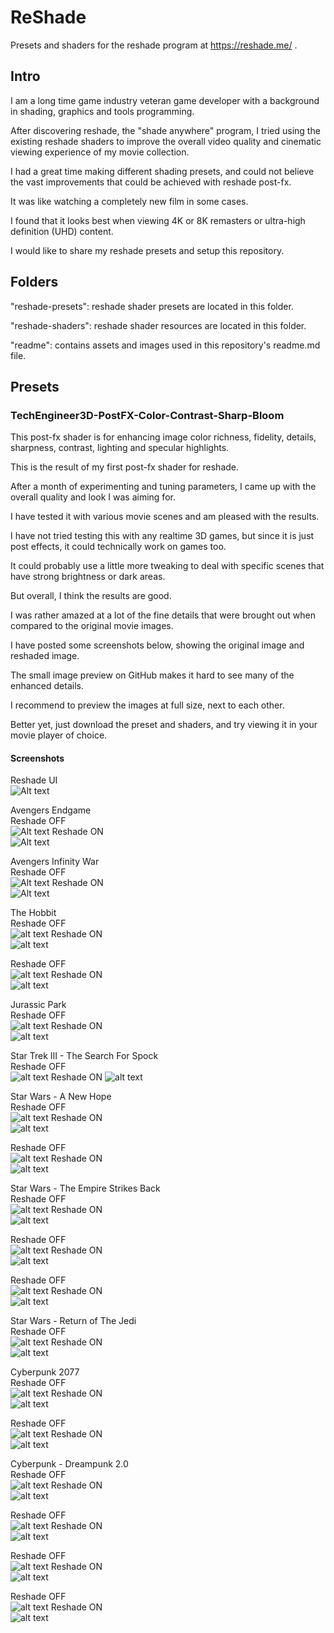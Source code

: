 # ReShade

Presets and shaders for the reshade program at https://reshade.me/ .

## Intro

I am a long time game industry veteran game developer with a background in shading, graphics and tools programming.

After discovering reshade, the "shade anywhere" program, I tried using the existing reshade shaders to improve the overall video quality and cinematic viewing experience of my movie collection.

I had a great time making different shading presets, and could not believe the vast improvements that could be achieved with reshade post-fx.

It was like watching a completely new film in some cases.

I found that it looks best when viewing 4K or 8K remasters or ultra-high definition (UHD) content.

I would like to share my reshade presets and setup this repository.

## Folders

"reshade-presets": reshade shader presets are located in this folder.

"reshade-shaders": reshade shader resources are located in this folder.

"readme": contains assets and images used in this repository's readme.md file.

## Presets

### TechEngineer3D-PostFX-Color-Contrast-Sharp-Bloom

This post-fx shader is for enhancing image color richness, fidelity, details, sharpness, contrast, lighting and specular highlights.

This is the result of my first post-fx shader for reshade.

After a month of experimenting and tuning parameters, I came up with the overall quality and look I was aiming for.

I have tested it with various movie scenes and am pleased with the results.

I have not tried testing this with any realtime 3D games, but since it is just post effects, it could technically work on games too.

It could probably use a little more tweaking to deal with specific scenes that have strong brightness or dark areas.

But overall, I think the results are good.

I was rather amazed at a lot of the fine details that were brought out when compared to the original movie images.

I have posted some screenshots below, showing the original image and reshaded image.

The small image preview on GitHub makes it hard to see many of the enhanced details.

I recommend to preview the images at full size, next to each other.

Better yet, just download the preset and shaders, and try viewing it in your movie player of choice.

#### Screenshots

Reshade UI  
![Alt text](/readme/images/Reshade-Preset-TE3D-PostFX-Color-Contrast-Sharp-Bloom.png?raw=true "Reshade UI")

Avengers Endgame  
Reshade OFF  
![Alt text](</readme/images/Film - Avengers Endgame - Thanos 01 - Reshade OFF.png?raw=true> "Reshade OFF")
Reshade ON  
![Alt text](</readme/images/Film - Avengers Endgame - Thanos 01 - Reshade ON.png?raw=true> "Reshade ON")

Avengers Infinity War  
Reshade OFF  
![Alt text](</readme/images/Film - Avengers Infinity War - Chitahuri Invasion 01 - Reshade OFF.png?raw=true> "Reshade OFF")
Reshade ON  
![Alt text](</readme/images/Film - Avengers Infinity War - Chitahuri Invasion 01 - Reshade ON.png?raw=true> "Reshade ON")

The Hobbit  
Reshade OFF  
![alt text](</readme/images/Film - Hobbit - Bilbo and Smaug 01 - Reshade OFF.png?raw=true> "Reshade OFF")
Reshade ON  
![alt text](</readme/images/Film - Hobbit - Bilbo and Smaug 01 - Reshade ON.png?raw=true> "Reshade ON")

Reshade OFF  
![alt text](</readme/images/Film - Hobbit - Bilbo and Smaug 02 - Reshade OFF.png?raw=true> "Reshade OFF")
Reshade ON  
![alt text](</readme/images/Film - Hobbit - Bilbo and Smaug 02 - Reshade ON.png?raw=true> "Reshade ON")

Jurassic Park  
Reshade OFF  
![alt text](</readme/images/Film - Jurrasic Park - TRex Paddock 01 - Reshade OFF.png?raw=true> "Reshade OFF")
Reshade ON  
![alt text](</readme/images/Film - Jurrasic Park - TRex Paddock 01 - Reshade ON.png?raw=true> "Reshade ON")

Star Trek III - The Search For Spock  
Reshade OFF  
![alt text](</readme/images/Film - Star Trek III - Enterprise VS Excelsior 01 - Reshade OFF.png?raw=true> "Reshade OFF")
Reshade ON
![alt text](</readme/images/Film - Star Trek III - Enterprise VS Excelsior 01 - Reshade ON.png?raw=true> "Reshade ON")

Star Wars - A New Hope  
Reshade OFF  
![alt text](</readme/images/Film - Star Wars A New Hope - Opening 01 - Reshade OFF.png?raw=true> "Reshade OFF")
Reshade ON  
![alt text](</readme/images/Film - Star Wars A New Hope - Opening 01 - Reshade ON.png?raw=true> "Reshade ON")

Reshade OFF  
![alt text](</readme/images/Film - Star Wars A New Hope - Opening 02 - Reshade OFFpng.png?raw=true> "Reshade OFF")
Reshade ON  
![alt text](</readme/images/Film - Star Wars A New Hope - Opening 02 - Reshade ON.png?raw=true> "Reshade ON")

Star Wars - The Empire Strikes Back  
Reshade OFF  
![alt text](</readme/images/Film - Star Wars Empire - Hoth Imperial Walkers - Reshade OFF.png?raw=true> "Reshade OFF")
Reshade ON  
![alt text](</readme/images/Film - Star Wars Empire - Hoth Imperial Walkers - Reshade ON.png?raw=true> "Reshade ON")

Reshade OFF  
![alt text](</readme/images/Film - Star Wars Empire - Hoth Star Destroyer 01 - Reshade OFF.png?raw=true> "Reshade OFF")
Reshade ON  
![alt text](</readme/images/Film - Star Wars Empire - Hoth Star Destroyer 01 - Reshade ON.png?raw=true> "Reshade ON")

Reshade OFF  
![alt text](</readme/images/Film - Star Wars Empire - Hoth Star Destroyer 02 - Reshade OFF.png?raw=true> "Reshade OFF")
Reshade ON  
![alt text](</readme/images/Film - Star Wars Empire - Hoth Star Destroyer 02 - Reshade ON.png?raw=true> "Reshade ON")

Star Wars - Return of The Jedi  
Reshade OFF  
![alt text](</readme/images/Film - Star Wars Jedi - Jabba Sail Barge 01 - Reshade OFF.png?raw=true> "Reshade OFF")
Reshade ON  
![alt text](</readme/images/Film - Star Wars Jedi - Jabba Sail Barge 01 - Reshade ON.png?raw=true> "Reshade ON")

Cyberpunk 2077  
Reshade OFF  
![alt text](</readme/images/Game - Cyberpunk - City 01 - Reshade OFF.png?raw=true> "Reshade OFF")
Reshade ON  
![alt text](</readme/images/Game - Cyberpunk - City 01 - Reshade ON.png?raw=true> "Reshade ON")

Reshade OFF  
![alt text](</readme/images/Game - Cyberpunk - City 02 - Reshade OFF.png?raw=true> "Reshade OFF")
Reshade ON  
![alt text](</readme/images/Game - Cyberpunk - City 02 - Reshade ON.png?raw=true> "Reshade ON")

Cyberpunk - Dreampunk 2.0  
Reshade OFF  
![alt text](</readme/images/Game - Cyberpunk - Dreampunk 2.0 - Reshade OFF.png?raw=true> "Reshade OFF")
Reshade ON  
![alt text](</readme/images/Game - Cyberpunk - Dreampunk 2.0 - Reshade ON.png?raw=true> "Reshade ON")

Reshade OFF  
![alt text](</readme/images/Game - Cyberpunk - Dreampunk 2.0 02 - Reshade OFF.png?raw=true> "Reshade OFF")
Reshade ON  
![alt text](</readme/images/Game - Cyberpunk - Dreampunk 2.0 02 - Reshade ON.png?raw=true> "Reshade ON")

Reshade OFF  
![alt text](</readme/images/Game - Cyberpunk - Dreampunk 2.0 03 - Reshade OFF.png?raw=true> "Reshade OFF")
Reshade ON  
![alt text](</readme/images/Game - Cyberpunk - Dreampunk 2.0 03 - Reshade ON.png?raw=true> "Reshade ON")

Reshade OFF  
![alt text](</readme/images/Game - Cyberpunk - Dreampunk 2.0 04 - Reshade OFF.png?raw=true> "Reshade OFF")
Reshade ON  
![alt text](</readme/images/Game - Cyberpunk - Dreampunk 2.0 04 - Reshade ON.png?raw=true> "Reshade ON")


